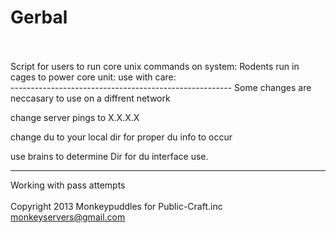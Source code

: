 Gerbal 
======
<br />
<br />
Script for users to run core unix commands on system:
Rodents run in cages to power core unit:
use with care:
<br />
-------------------------------------------------------
Some changes are neccasary to use on a diffrent network
<br />

change server pings to X.X.X.X

change du to your local dir for proper du info to occur

use brains to determine Dir for du interface use.

------------------------------------------------------
Working with pass attempts
<br />
<br />
Copyright 2013 Monkeypuddles for Public-Craft.inc <br />
monkeyservers@gmail.com
